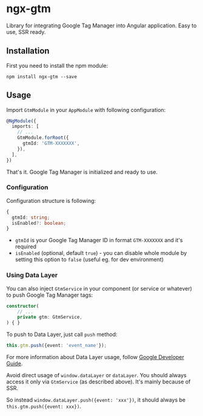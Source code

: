 # ngx-gtm

Library for integrating Google Tag Manager into Angular application. Easy to use, SSR ready.

## Installation

First you need to install the npm module:

`npm install ngx-gtm --save`

## Usage

Import `GtmModule` in your `AppModule` with following configuration:

```typescript
@NgModule({
  imports: [
    // ...
    GtmModule.forRoot({
      gtmId: 'GTM-XXXXXXX',
    }),
  ],
})
```

That's it. Google Tag Manager is initialized and ready to use.

### Configuration

Configuration structure is following:
```typescript
{
  gtmId: string;
  isEnabled?: boolean;
}
```
- `gtmId` is your Google Tag Manager ID in format `GTM-XXXXXXX` and it's required
- `isEnabled` (optional, default `true`) - you can disable whole module by setting this option to `false` (useful eg. for dev environment)

### Using Data Layer

You can also inject `GtmService` in your component (or service or whatever) to push Google Tag Manager tags:

```typescript
constructor(
    // ...
    private gtm: GtmService,
) { }
```

To push to Data Layer, just call `push` method:
```typescript
this.gtm.push({event: 'event_name'});
```

For more information about Data Layer usage, follow [Google Developer Guide](https://developers.google.com/tag-manager/devguide#events).


Avoid direct usage of `window.dataLayer` or `dataLayer`. You should always access it only via `GtmService` (as described above). It's mainly because of SSR.

So instead `window.dataLayer.push({event: 'xxx'})`, it should always be `this.gtm.push({event: xxx})`.
